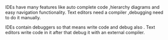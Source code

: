IDEs have many features like auto complete code ,hierarchy diagrams and easy navigation functionality.
Text editors need a compiler ,debugging  need to do it manually.

IDEs contain debuggers so that means write code and debug also .
Text editors write  code in it after that debug it with an external compiler.
